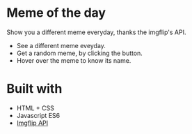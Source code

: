 # Meme of the day
Show you a different meme everyday, thanks the imgflip's API.

- See a different meme eveyday. 
- Get a random meme, by clicking the button.
- Hover over the meme to know its name.


# Built with
- HTML + CSS
- Javascript ES6
- [Imgflip API](https://api.imgflip.com/)